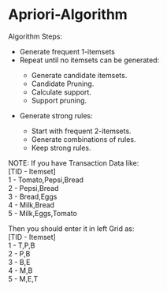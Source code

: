 # Apriori-Algorithm
Algorithm Steps:<br/>
<ul>
<li>Generate frequent 1-itemsets</li>
<li>Repeat until no itemsets can be generated:</li>
	<ul>
		<li>Generate candidate itemsets.<br/></li>
		<li>Candidate Pruning.</li>
		<li>Calculate support.</li>
		<li>Support pruning.</li>
	</ul>
</ul>

<ul>
	<li>Generate strong rules:</li>
	<ul>
		<li>Start with frequent 2-itemsets.</li>
		<li>Generate combinations of rules.</li>
		<li>Keep strong rules.</li>
	</ul>	
</ul>

NOTE: If you have Transaction Data like:</br>
[TID - Itemset]		   </br>
  1  - Tomato,Pepsi,Bread  </br>
  2  - Pepsi,Bread	   </br> 
  3  - Bread,Eggs	   </br>
  4  - Milk,Bread	    
  5  - Milk,Eggs,Tomato    </br>  
  
Then you should enter it in left Grid as:</br>
[TID - Itemset]</br>
  1  - T,P,B </br>
  2  - P,B   </br> 
  3  - B,E   </br>
  4  - M,B   
  5  - M,E,T   
  
  
  
